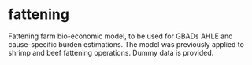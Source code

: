 # fattening
Fattening farm bio-economic model, to be used for GBADs AHLE and cause-specific burden estimations.
The model was previously applied to shrimp and beef fattening operations.
Dummy data is provided.